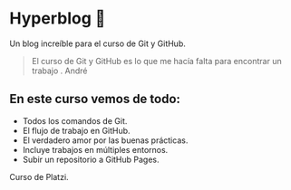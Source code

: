 # Hyperblog 💜
Un blog increíble para el curso de Git y GitHub.

> El curso de Git y GitHub es lo que me hacía falta para encontrar un trabajo .
> André

## En este curso vemos de todo:
* Todos los comandos de Git.
* El flujo de trabajo en GitHub.
* El verdadero amor por las buenas prácticas.
* Incluye trabajos en múltiples entornos.
* Subir un repositorio a GitHub Pages.

Curso de Platzi.